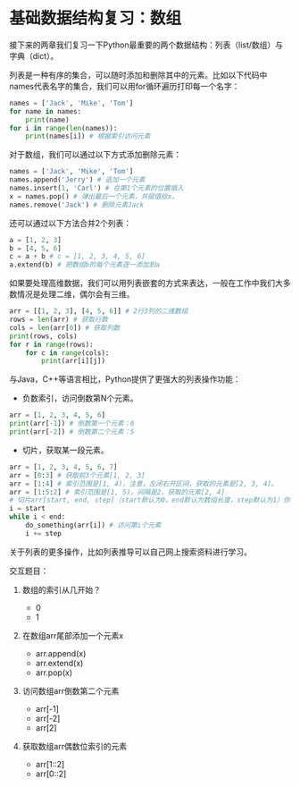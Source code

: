 # 基础数据结构复习：数组

接下来的两章我们复习一下Python最重要的两个数据结构：列表（list/数组）与字典（dict）。

列表是一种有序的集合，可以随时添加和删除其中的元素。比如以下代码中names代表名字的集合，我们可以用for循环遍历打印每一个名字：

```python
names = ['Jack', 'Mike', 'Tom']
for name in names:
    print(name)
for i in range(len(names)):
    print(names[i]) # 根据索引访问元素
```

对于数组，我们可以通过以下方式添加删除元素：

```python
names = ['Jack', 'Mike', 'Tom']
names.append('Jerry') # 追加一个元素
names.insert(1, 'Carl') # 在第1个元素的位置插入
x = names.pop() # 弹出最后一个元素，并赋值给x。
names.remove('Jack') # 删除元素Jack
```

还可以通过以下方法合并2个列表：

```python
a = [1, 2, 3]
b = [4, 5, 6]
c = a + b # c = [1, 2, 3, 4, 5, 6]
a.extend(b) # 把数组b的每个元素逐一添加到a
```

如果要处理高维数据，我们可以用列表嵌套的方式来表达，一般在工作中我们大多数情况是处理二维，偶尔会有三维。

```python
arr = [[1, 2, 3], [4, 5, 6]] # 2行3列的二维数组
rows = len(arr) # 获取行数
cols = len(arr[0]) # 获取列数
print(rows, cols)
for r in range(rows):
    for c in range(cols):
        print(arr[i][j])
```

与Java，C++等语言相比，Python提供了更强大的列表操作功能：
- 负数索引，访问倒数第N个元素。

```python
arr = [1, 2, 3, 4, 5, 6]
print(arr[-1]) # 倒数第一个元素：6
print(arr[-2]) # 倒数第二个元素：5
```

- 切片，获取某一段元素。

```python
arr = [1, 2, 3, 4, 5, 6, 7]
arr = [0:3] # 获取前3个元素[1, 2, 3]
arr = [1:4] # 索引范围是[1, 4)，注意，左闭右开区间，获取的元素是[2, 3, 4]。
arr = [1:5:2] # 索引范围是[1, 5)，间隔是2，获取的元素[2, 4]
# 切片arr[start, end, step]（start默认为0，end默认为数组长度，step默认为1）你可以理解成以下代码：
i = start
while i < end:
    do_something(arr[i]) # 访问第i个元素
    i += step
```

关于列表的更多操作，比如列表推导可以自己网上搜索资料进行学习。

交互题目：

1. 数组的索引从几开始？
    - 0
    - 1

2. 在数组arr尾部添加一个元素x
    - arr.append(x)
    - arr.extend(x)
    - arr.pop(x)

3. 访问数组arr倒数第二个元素
    - arr[-1]
    - arr[-2]
    - arr[2]

4. 获取数组arr偶数位索引的元素
    - arr[1::2]
    - arr[0::2]